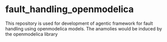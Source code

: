 # fault_handling_openmodelica
This repository is used for development of agentic framework for fault handling using openmodelica models. The anamolies would be induced by the openmodelica library
